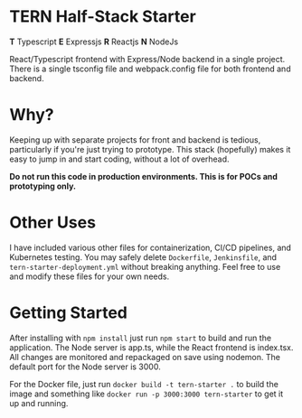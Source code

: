 ﻿# TERN Half-Stack Starter
**T** Typescript
**E** Expressjs
**R** Reactjs
**N** NodeJs

React/Typescript frontend with Express/Node backend in a single project. There is a single tsconfig file and webpack.config file for both frontend and backend.



# Why?
Keeping up with separate projects for front and backend is tedious, particularly if you're just trying to prototype. 
This stack (hopefully) makes it easy to jump in and start coding, without a lot of overhead.

**Do not run this code in production environments. This is for POCs and prototyping only.**

# Other Uses
I have included various other files for containerization, CI/CD pipelines, and Kubernetes testing. You may safely delete `Dockerfile`, `Jenkinsfile`, and `tern-starter-deployment.yml` without breaking anything. Feel free to use and modify these files for your own needs.

# Getting Started
After installing with `npm install` just run
`npm start`
to build and run the application. The Node server is app.ts, while the React frontend is index.tsx. All changes are monitored and repackaged on save using nodemon. The default port for the Node server is 3000. 

For the Docker file, just run `docker build -t tern-starter .` to build the image and something like `docker run -p 3000:3000 tern-starter` to get it up and running.